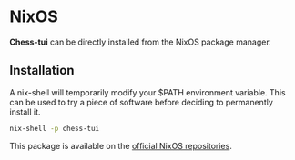 # NixOS

**Chess-tui** can be directly installed from the NixOS package manager.


## Installation

A nix-shell will temporarily modify your $PATH environment variable. This can be used to try a piece of software before deciding to permanently install it.

```bash
nix-shell -p chess-tui
```

This package is available on the [official NixOS repositories](https://search.nixos.org/packages?channel=24.05&show=chess-tui&from=0&size=50&sort=relevance&type=packages&query=chess-tui).